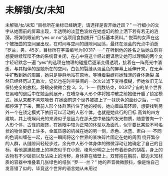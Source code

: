 # 未解锁/女/未知
未解锁/女/未知
“目标所在坐标已经确定，请选择是否开始迁跃？”
一行细小的文字从她面前的屏幕出现，半透明的淡蓝色波纹在她虚幻的脸上洒下若有若无的涟漪，将弹到眼前的“yes or no”选项用食指拨开
“目标基本资料。”
悦耳的女声在这个被扭曲的空间里出现，在时间与空间的缝隙间回荡，最终在淡蓝的光点中消逝
“罗兰，男，45岁，目标所在宇宙编号为00317······”
在听到他的姓名之后她立刻将想要继续喋喋不休的系统音关闭，在心中将这个经过翻译后让她可以理解的两个文字轻轻默念一遍
“yes”的选项在物理的碰撞后逐渐变得透明，接着在一阵亮光中消逝，与其相伴的是她所在的空间，白色的裂缝从淡蓝色的屏幕上延伸开来，在无声中扩散到她的周围，她只是静静地站在原地，等待着裂缝将她轻薄的身体撕裂
虽然已经经历过无数次，记忆也在时空狭间的一次次过滤下变得模糊，但她依旧无法保持完全的放松，将眼皮微微合拢
3，2，1······
倒数结束，00317宇宙的某个世界在黑暗的退后中在她面前展开，在嘈杂与人形个体将她冲散之前她便开启了锁定模式，她从来都不喜欢噪音
在她面前这个世界被披上了一抹灰色的面纱之后，一切都停滞了下来，面前人形个体群落挡住了她的视线，她向着四周环顾，想要找到另外一个在锁定模式下依旧可以活动的人形个体，也就是她此行的目标
高耸的四方建筑，其上斑斓闪光的来源似乎是因为在那天空中悬挂的发光物质，随意瞥向一个人形个体，古怪的服饰，在她眼中较为正常的体型以及面孔，似乎要比某些不可名状的物体要好上许多，金属质感的机械在她的另一侧，赤色、冰蓝、素白······不同的色调纠缠在一起，在这一瞬间将这个世界的某块碎片固定在她的周围
绕开繁杂的人群，从缝隙间轻轻步过，余光中人形个体身体的微微浮动让她确定了自己的目标，看他邋遢脸庞上的神态似乎在小憩，棱角分明之上分布着纷杂的胡茬，身上的衣物有不少破损以及沾染上的污秽，身体靠在墙壁上，双臂抱在胸前，脚边未知材质的容器中堆叠着几张绿色的纸张
“罗······兰？”
她的声音微微颤抖，像是怕自己发音错了似的，毕竟这个世界的语言她从未用过